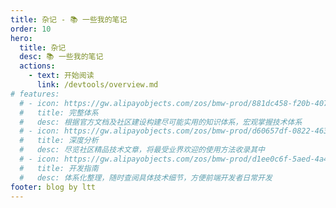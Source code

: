 ```yaml
---
title: 杂记 - 📚 一些我的笔记
order: 10
hero:
  title: 杂记
  desc: 📚 一些我的笔记
  actions:
    - text: 开始阅读
      link: /devtools/overview.md
# features:
  # - icon: https://gw.alipayobjects.com/zos/bmw-prod/881dc458-f20b-407b-947a-95104b5ec82b/k79dm8ih_w144_h144.png
  #   title: 完整体系
  #   desc: 根据官方文档及社区建设构建尽可能实用的知识体系，宏观掌握技术体系
  # - icon: https://gw.alipayobjects.com/zos/bmw-prod/d60657df-0822-4631-9d7c-e7a869c2f21c/k79dmz3q_w126_h126.png
  #   title: 深度分析
  #   desc: 尽览社区精品技术文章，将最受业界欢迎的使用方法收录其中
  # - icon: https://gw.alipayobjects.com/zos/bmw-prod/d1ee0c6f-5aed-4a45-a507-339a4bfe076c/k7bjsocq_w144_h144.png
  #   title: 开发指南
  #   desc: 体系化整理，随时查阅具体技术细节，方便前端开发者日常开发
footer: blog by ltt
---
```

